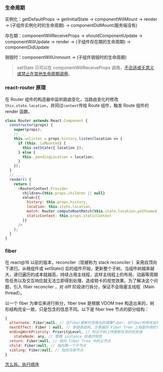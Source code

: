 ### 生命周期

实例化：getDefaultProps -> getInitialState -> componentWillMount -> render -> (子组件实例化时的生命周期) -> componentDidMount(服务端没有)

存在期：componentWillReceiveProps -> shouldComponentUpdate -> componentWillUpdate -> render -> (子组件存在期的生命周期) -> componentDidUpdate

销毁时：componentWillUnmount -> (子组件销毁时的生命周期)

> setState 只可以在 componentWillReceiveProps 调用，[不合适或无意义或禁止在其他生命周期调用](http://varnull.cn/set-state-in-react-component-life-cycle/)。

### react-router 原理

在 Router 组件的构造器中监听路由变化，当路由变化时修改`this.state.location`，并同过`context`传给 Route 组件，触发 Route 组件的 render 函数。

```js
class Router extends React.Component {
  constructor(props) {
    super(props);
    // ...
    this.unlisten = props.history.listen(location => {
      if (this._isMounted) {
        this.setState({ location });
      } else {
        this._pendingLocation = location;
      }
    });
  }
  // ....
  render() {
    return (
      <RouterContext.Provider
        children={this.props.children || null}
        value={{
          history: this.props.history,
          location: this.state.location,
          match: Router.computeRootMatch(this.state.location.pathname),
          staticContext: this.props.staticContext
        }}
      />
    );
  }
}
```

### fiber

在 react@16 以前的版本，reconciler（现被称为 stack reconciler ）采用自顶向下递归，从根组件或 setState() 后的组件开始，更新整个子树。当组件树越来越大，递归遍历的成本就越高，持续占用主线程，这样主线程上的布局、动画等周期性任务以及交互响应就无法立即得到处理，造成顿卡的视觉效果。为了解决这个问题，引入 fiber reconciler ，对 diff 阶段进行拆分，保证不会阻塞主线程（Main thread）。

以一个 fiber 为单位来进行拆分，fiber tree 是根据 VDOM tree 构造出来的，树形结构完全一致，只是包含的信息不同。以下是 fiber tree 节点的部分结构：

```js
{
  alternate: Fiber|null, // 在fiber更新时克隆出的镜像fiber，对fiber的修改会标记在这个fiber上
  nextEffect: Fiber | null, // 单链表结构，方便遍历 Fiber Tree 上有副作用的节点
  endingWorkPriority: PriorityLevel, // 标记子树上待更新任务的优先级
	stateNode: any, // 管理 instance 自身的特性
  return: Fiber|null, // 指向 Fiber Tree 中的父节点
  child: Fiber|null, // 指向第一个子节点
  sibling: Fiber|null, // 指向兄弟节点
}
```

[怎么拆、执行顺序](https://juejin.im/post/5be969656fb9a049ad76931f)
